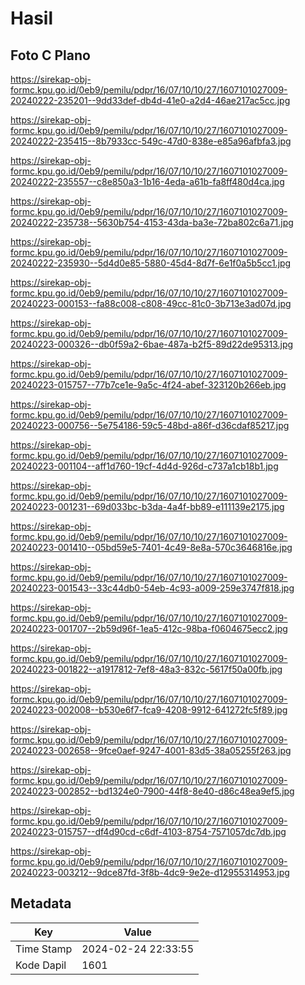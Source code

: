 # Hasil

## Foto C Plano

https://sirekap-obj-formc.kpu.go.id/0eb9/pemilu/pdpr/16/07/10/10/27/1607101027009-20240222-235201--9dd33def-db4d-41e0-a2d4-46ae217ac5cc.jpg

https://sirekap-obj-formc.kpu.go.id/0eb9/pemilu/pdpr/16/07/10/10/27/1607101027009-20240222-235415--8b7933cc-549c-47d0-838e-e85a96afbfa3.jpg

https://sirekap-obj-formc.kpu.go.id/0eb9/pemilu/pdpr/16/07/10/10/27/1607101027009-20240222-235557--c8e850a3-1b16-4eda-a61b-fa8ff480d4ca.jpg

https://sirekap-obj-formc.kpu.go.id/0eb9/pemilu/pdpr/16/07/10/10/27/1607101027009-20240222-235738--5630b754-4153-43da-ba3e-72ba802c6a71.jpg

https://sirekap-obj-formc.kpu.go.id/0eb9/pemilu/pdpr/16/07/10/10/27/1607101027009-20240222-235930--5d4d0e85-5880-45d4-8d7f-6e1f0a5b5cc1.jpg

https://sirekap-obj-formc.kpu.go.id/0eb9/pemilu/pdpr/16/07/10/10/27/1607101027009-20240223-000153--fa88c008-c808-49cc-81c0-3b713e3ad07d.jpg

https://sirekap-obj-formc.kpu.go.id/0eb9/pemilu/pdpr/16/07/10/10/27/1607101027009-20240223-000326--db0f59a2-6bae-487a-b2f5-89d22de95313.jpg

https://sirekap-obj-formc.kpu.go.id/0eb9/pemilu/pdpr/16/07/10/10/27/1607101027009-20240223-015757--77b7ce1e-9a5c-4f24-abef-323120b266eb.jpg

https://sirekap-obj-formc.kpu.go.id/0eb9/pemilu/pdpr/16/07/10/10/27/1607101027009-20240223-000756--5e754186-59c5-48bd-a86f-d36cdaf85217.jpg

https://sirekap-obj-formc.kpu.go.id/0eb9/pemilu/pdpr/16/07/10/10/27/1607101027009-20240223-001104--aff1d760-19cf-4d4d-926d-c737a1cb18b1.jpg

https://sirekap-obj-formc.kpu.go.id/0eb9/pemilu/pdpr/16/07/10/10/27/1607101027009-20240223-001231--69d033bc-b3da-4a4f-bb89-e111139e2175.jpg

https://sirekap-obj-formc.kpu.go.id/0eb9/pemilu/pdpr/16/07/10/10/27/1607101027009-20240223-001410--05bd59e5-7401-4c49-8e8a-570c3646816e.jpg

https://sirekap-obj-formc.kpu.go.id/0eb9/pemilu/pdpr/16/07/10/10/27/1607101027009-20240223-001543--33c44db0-54eb-4c93-a009-259e3747f818.jpg

https://sirekap-obj-formc.kpu.go.id/0eb9/pemilu/pdpr/16/07/10/10/27/1607101027009-20240223-001707--2b59d96f-1ea5-412c-98ba-f0604675ecc2.jpg

https://sirekap-obj-formc.kpu.go.id/0eb9/pemilu/pdpr/16/07/10/10/27/1607101027009-20240223-001822--a1917812-7ef8-48a3-832c-5617f50a00fb.jpg

https://sirekap-obj-formc.kpu.go.id/0eb9/pemilu/pdpr/16/07/10/10/27/1607101027009-20240223-002008--b530e6f7-fca9-4208-9912-641272fc5f89.jpg

https://sirekap-obj-formc.kpu.go.id/0eb9/pemilu/pdpr/16/07/10/10/27/1607101027009-20240223-002658--9fce0aef-9247-4001-83d5-38a05255f263.jpg

https://sirekap-obj-formc.kpu.go.id/0eb9/pemilu/pdpr/16/07/10/10/27/1607101027009-20240223-002852--bd1324e0-7900-44f8-8e40-d86c48ea9ef5.jpg

https://sirekap-obj-formc.kpu.go.id/0eb9/pemilu/pdpr/16/07/10/10/27/1607101027009-20240223-015757--df4d90cd-c6df-4103-8754-7571057dc7db.jpg

https://sirekap-obj-formc.kpu.go.id/0eb9/pemilu/pdpr/16/07/10/10/27/1607101027009-20240223-003212--9dce87fd-3f8b-4dc9-9e2e-d12955314953.jpg


## Metadata

| Key        | Value               |
| ---------- | ------------------- |
| Time Stamp | 2024-02-24 22:33:55 |
| Kode Dapil | 1601                |



